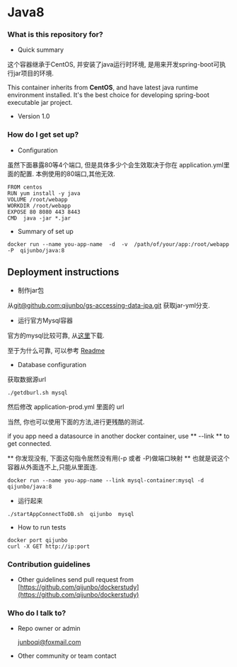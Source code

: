 # Java8 #

### What is this repository for? ###
* Quick summary

这个容器继承于CentOS, 并安装了java运行时环境, 是用来开发spring-boot可执行jar项目的环境.

This container inherits from **CentOS**, and have latest java runtime environment installed. It's the best choice for developing spring-boot executable jar project. 

* Version 1.0

### How do I get set up? ###

* Configuration

虽然下面暴露80等4个端口, 但是具体多少个会生效取决于你在 application.yml里面的配置. 本例使用的80端口,其他无效.

```
FROM centos
RUN yum install -y java
VOLUME /root/webapp
WORKDIR /root/webapp
EXPOSE 80 8080 443 8443
CMD  java -jar *.jar

```
* Summary of set up

```
docker run --name you-app-name  -d  -v  /path/of/your/app:/root/webapp   -P  qijunbo/java:8
```

Deployment instructions
--
- 制作jar包

从[git@github.com:qijunbo/gs-accessing-data-jpa.git](https://github.com/qijunbo/gs-accessing-data-jpa/tree/jar-yml) 获取jar-yml分支.

- 运行官方Mysql容器

官方的mysql比较可靠, 从[这里](https://github.com/qijunbo/dockerstudy/tree/master/officalMysql)下载.

至于为什么可靠, 可以参考 [Readme](https://github.com/qijunbo/mysql-docker/tree/mysql-server/8.0)

- Database configuration

获取数据源url

```
./getdburl.sh mysql 
```
然后修改 application-prod.yml 里面的 url 

当然, 你也可以使用下面的方法,进行更残酷的测试.

if you app need a datasource in another docker container, use ** --link ** to get connected.

** 你发现没有, 下面这句指令居然没有用(-p 或者 -P)做端口映射 **  也就是说这个容器从外面连不上,只能从里面连. 
```
docker run --name you-app-name --link mysql-container:mysql -d  qijunbo/java:8

```
- 运行起来

```
./startAppConnectToDB.sh  qijunbo  mysql
```

- How to run tests

```
docker port qijunbo
curl -X GET http://ip:port
```


### Contribution guidelines ###

* Other guidelines
	send pull request from [https://github.com/qijunbo/dockerstudy](https://github.com/qijunbo/dockerstudy)
	

### Who do I talk to? ###

* Repo owner or admin

	junboqi@foxmail.com 
	
* Other community or team contact

